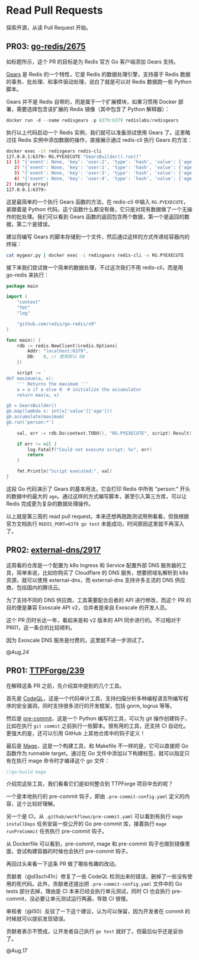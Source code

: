 # Read Pull Requests

探索开源，从读 Pull Request 开始。

## PR03: [go-redis/2675](https://github.com/redis/go-redis/pull/2675/files)

如标题所示，这个 PR 的目标是为 Redis 官方 Go 客户端添加 Gears 支持。

[Gears](https://oss.redis.com/redisgears/) 是 Redis 的一个特性，它是 Redis 的数据处理引擎，支持基于 Redis 数据的事务、批处理、和事件驱动处理，说白了就是可以对 Redis 数据跑一些 Python 脚本。

Gears 并不是 Redis 自带的，而是属于一个扩展模块，如果习惯用 Docker 部署，需要选择包含该扩展的 Redis 镜像（其中包含了 Python 解释器）：

```go
docker run -d --name redisgears -p 6379:6379 redislabs/redisgears
```

执行以上代码启动一个 Redis 实例，我们就可以准备测试使用 Gears 了。这里略过往 Redis 实例中添加数据的操作，直接展示通过 redis-cli 执行 Gears 的方法：

```bash
docker exec -it redisgears redis-cli
127.0.0.1:6379> RG.PYEXECUTE "GearsBuilder().run()"
1) 1) "{'event': None, 'key': 'user:2', 'type': 'hash', 'value': {'age': '25', 'name': 'Bob'}}"
   2) "{'event': None, 'key': 'user:1', 'type': 'hash', 'value': {'age': '35', 'name': 'Alice'}}"
   3) "{'event': None, 'key': 'user:3', 'type': 'hash', 'value': {'age': '40', 'name': 'Charlie'}}"
   4) "{'event': None, 'key': 'user:4', 'type': 'hash', 'value': {'age': '28', 'name': 'Diana'}}"
2) (empty array)
127.0.0.1:6379>
```

这是最简单的一个执行 Gears 函数的方法，在 redis-cli 中输入 `RG.PYEXECUTE`，紧跟着是 Python 代码。这个函数什么都没有做，它只是对现有数据做了一个无操作的批处理。我们可以看到 Gears 函数的返回包含两个数据，第一个是返回的数据，第二个是错误。

建议将编写 Gears 的脚本存储到一个文件，然后通过这样的方式传递给容器内的终端：

```bash
cat mygear.py | docker exec -i redisgears redis-cli -x RG.PYEXECUTE
```

接下来我们尝试做一个简单的数据处理，不过这次我们不用 redis-cli，而是用 go-redis 来执行：

```go
package main

import (
	"context"
	"fmt"
	"log"

	"github.com/redis/go-redis/v9"
)

func main() {
	rdb := redis.NewClient(&redis.Options{
		Addr: "localhost:6379",
		DB:   0, // 使用默认 DB
	})

	script := `
def maximum(a, x):
	''' Returns the maximum '''
	a = a if a else 0  # initialize the accumulator
	return max(a, x)

gb = GearsBuilder()
gb.map(lambda x: int(x['value']['age']))
gb.accumulate(maximum)
gb.run('person:*')
`
	val, err := rdb.Do(context.TODO(), "RG.PYEXECUTE", script).Result()

	if err != nil {
		log.Fatalf("Could not execute script: %v", err)
		return
	}

	fmt.Println("Script executed:", val)
}
```
这段 Go 代码演示了 Gears 的基本用法，它会打印 Redis 中所有 "person:" 开头的数据中的最大的 `age`。通过这样的方式编写脚本，甚至引入第三方库，可以让 Redis 完成更为复杂的数据处理操作。

以上就是第三周的 read pull request。本来还想再跑跑测试用例看看，但我根据官方文档执行 `REDIS_PORT=6379 go test` 未能成功，时间原因这里就不再深入了。

## PR02: [external-dns/2917](https://github.com/kubernetes-sigs/external-dns/pull/2917/files)

这周看的仓库是一个配置为 k8s Ingress 和 Service 配置外部 DNS 服务器的工具，简单来说，比如你购买了 Cloudflare 的 DNS 服务，想要把域名解析到 k8s 资源，就可以使用 external-dns，而 external-dns 支持许多主流的 DNS 供应商，包括国内的腾讯云。

为了支持不同的 DNS 供应商，工具需要配合后者的 API 进行修改，而这个 PR 的目的便是兼容 Exoscale API v2，合并者是来自 Exoscale 的开发人员。

这个 PR 历时长达一年，看起来是和 v2 版本的 API 同步进行的。不过相对于 PR01，这一条合的比较顺利。

因为 Exoscale DNS 服务是付费的，这里就不进一步测试了。

@*Aug,24*

## PR01: [TTPForge/239](https://github.com/facebookincubator/TTPForge/pull/239)

在解释这条 PR 之前，先介绍其中提到的几个工具。

首先是 [CodeQL](https://codeql.github.com/)，这是一个代码审计工具，支持扫描分析多种编程语言所编写程序的安全漏洞，同时支持很多流行的开发框架，包括 gorm, logrus 等等。

然后是 [pre-commit](https://pre-commit.com/)，这是一个 Python 编写的工具，可以为 git 操作创建钩子，比如在执行 `git commit` 之前执行一些脚本。很有用的工具，还支持 CI 自动化。更强大的是，还可以引用 GitHub 上其他仓库中的钩子定义！

最后是 [Mage](https://magefile.org/)，这是一个构建工具，和 Makefile 不一样的是，它可以直接把 Go 函数作为 runnable target。通过在 Go 文件中添加以下构建标签，就可以指定只有在执行 mage 命令时才编译这个 go 文件：
```go
//go:build mage
```

介绍完这些工具，我们看看它们是如何整合到 TTPForge 项目中去的呢？

一个是本地执行的 pre-commit 钩子，即由 `.pre-commit-config.yaml` 定义的内容，这个比较好理解。

另一个是 CI，从 `.github/workflows/pre-commit.yaml` 可以看到有执行 `mage installDeps` 任务安装一些公开的 Go pre-commit 库，接着执行 `mage runPreCommit` 任务执行 pre-commit 钩子。

从 Dockerfile 可以看到，pre-commit, mage 和 pre-commit 钩子也做到镜像里面，尝试构建容器的时候也会执行 pre-commit 钩子。

再回过头来看一下这条 PR 做了哪些有趣的改动。

贡献者（@d3sch41n）修复了一些 CodeQL 检测出来的错误，删掉了一些没有使用的死代码。此外，贡献者还提出把 `.pre-commit-config.yaml` 文件中的 Go tests 部分去掉，理由是 CI 本来已经会执行单元测试，同时 CI 也会执行 pre-commit，没必要让单元测试运行两遍，导致 CI 很慢。

审核者（@l50）反驳了一下这个建议，认为可以保留，因为开发者在 commit 的时候就可以提前发现错误。

贡献者表示不赞成，让开发者自己执行 `go test` 就好了。但最后似乎还是妥协了。

@*Aug,17*

